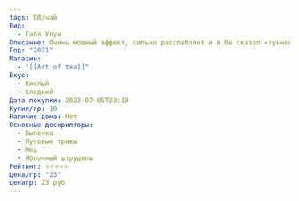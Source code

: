 ```yaml
---
tags: DB/чай
Вид:
  - Габа Улун
Описание: Очень мощный эффект, сильно расслабляет и я бы сказал «туннелит», фокусирует на чем-то одном.
Год: "2021"
Магазин:
  - "[[Art of tea]]"
Вкус:
  - Кислый
  - Сладкий
Дата покупки: 2023-07-05T23:19
Купил/гр: 10
Наличие дома: Нет
Основные дескрипторы:
  - Выпечка
  - Луговые травы
  - Мед
  - Яблочный штрудель
Рейтинг: ⭐️⭐️⭐️⭐️⭐️
Цена/гр: "23"
ценагр: 23 руб
---
```

